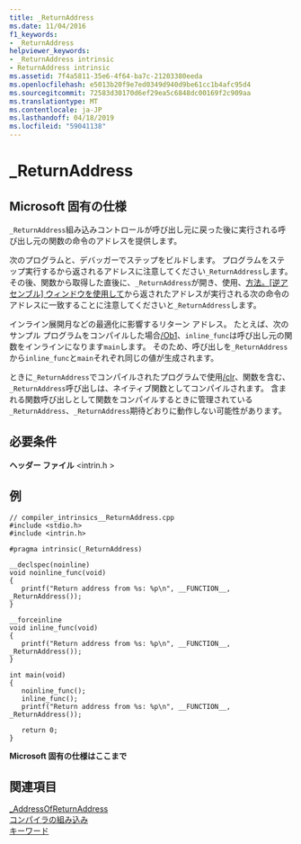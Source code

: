 ```yaml
---
title: _ReturnAddress
ms.date: 11/04/2016
f1_keywords:
- _ReturnAddress
helpviewer_keywords:
- _ReturnAddress intrinsic
- ReturnAddress intrinsic
ms.assetid: 7f4a5811-35e6-4f64-ba7c-21203380eeda
ms.openlocfilehash: e5013b20f9e7ed0349d940d9be61cc1b4afc95d4
ms.sourcegitcommit: 72583d30170d6ef29ea5c6848dc00169f2c909aa
ms.translationtype: MT
ms.contentlocale: ja-JP
ms.lasthandoff: 04/18/2019
ms.locfileid: "59041138"
---
```

# <a name="returnaddress"></a>_ReturnAddress

## <a name="microsoft-specific"></a>Microsoft 固有の仕様

`_ReturnAddress`組み込みコントロールが呼び出し元に戻った後に実行される呼び出し元の関数の命令のアドレスを提供します。

次のプログラムと、デバッガーでステップをビルドします。 プログラムをステップ実行するから返されるアドレスに注意してください`_ReturnAddress`します。 その後、関数から取得した直後に、`_ReturnAddress`が開き、使用、[方法。[逆アセンブル] ウィンドウを使用して](/visualstudio/debugger/how-to-use-the-disassembly-window)から返されたアドレスが実行される次の命令のアドレスに一致することに注意してくださいと`_ReturnAddress`します。

インライン展開月などの最適化に影響するリターン アドレス。 たとえば、次のサンプル プログラムをコンパイルした場合[/Ob1](../build/reference/ob-inline-function-expansion.md)、`inline_func`は呼び出し元の関数をインラインになります`main`します。 そのため、呼び出しを`_ReturnAddress`から`inline_func`と`main`それぞれ同じの値が生成されます。

ときに`_ReturnAddress`でコンパイルされたプログラムで使用[/clr](../build/reference/clr-common-language-runtime-compilation.md)、関数を含む、`_ReturnAddress`呼び出しは、ネイティブ関数としてコンパイルされます。 含まれる関数呼び出しとして関数をコンパイルするときに管理されている`_ReturnAddress`、`_ReturnAddress`期待どおりに動作しない可能性があります。

## <a name="requirements"></a>必要条件

**ヘッダー ファイル** \<intrin.h >

## <a name="example"></a>例

```
// compiler_intrinsics__ReturnAddress.cpp
#include <stdio.h>
#include <intrin.h>

#pragma intrinsic(_ReturnAddress)

__declspec(noinline)
void noinline_func(void)
{
   printf("Return address from %s: %p\n", __FUNCTION__, _ReturnAddress());
}

__forceinline
void inline_func(void)
{
   printf("Return address from %s: %p\n", __FUNCTION__, _ReturnAddress());
}

int main(void)
{
   noinline_func();
   inline_func();
   printf("Return address from %s: %p\n", __FUNCTION__, _ReturnAddress());

   return 0;
}
```

**Microsoft 固有の仕様はここまで**

## <a name="see-also"></a>関連項目

[_AddressOfReturnAddress](../intrinsics/addressofreturnaddress.md)<br/>
[コンパイラの組み込み](../intrinsics/compiler-intrinsics.md)<br/>
[キーワード](../cpp/keywords-cpp.md)